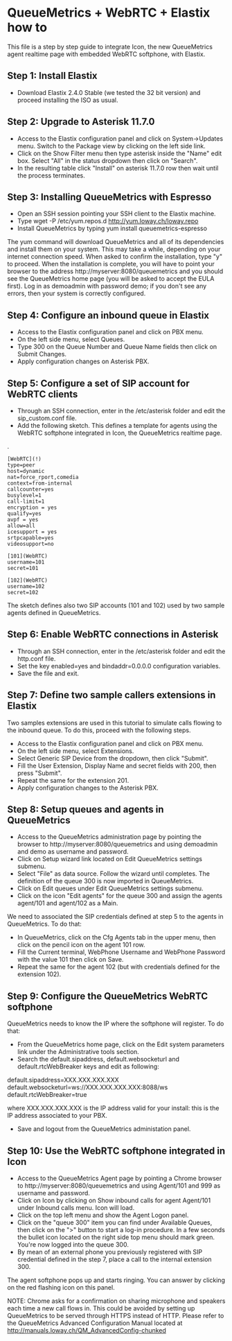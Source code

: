 # QueueMetrics + WebRTC + Elastix how to

This file is a step by step guide to integrate Icon, the new QueueMetrics agent realtime page with embedded WebRTC softphone, with Elastix.


## Step 1: Install Elastix
* Download Elastix 2.4.0 Stable (we tested the 32 bit version) and proceed installing the ISO as usual.

## Step 2: Upgrade to Asterisk 11.7.0
* Access to the Elastix configuration panel and click on System->Updates menu. Switch to the Package view by clicking on the left side link.
* Click on the Show Filter menu then type asterisk inside the "Name" edit box. Select "All" in the status dropdown then click on "Search".
* In the resulting table click "Install" on asterisk 11.7.0 row then wait until the process terminates.

## Step 3: Installing QueueMetrics with Espresso
* Open an SSH session pointing your SSH client to the Elastix machine.
* Type wget -P /etc/yum.repos.d http://yum.loway.ch/loway.repo
* Install QueueMetrics by typing yum install queuemetrics-espresso

The yum command will download QueueMetrics and all of its dependencies and install them on your system. This may take a while, depending on your internet connection speed. When asked to confirm the installation, type "y" to proceed.
When the installation is complete, you will have to point your browser to the address http://myserver:8080/queuemetrics and you should see the QueueMetrics home page (you will be asked to accept the EULA first).
Log in as demoadmin with password demo; if you don't see any errors, then your system is correctly configured.

## Step 4: Configure an inbound queue in Elastix
* Access to the Elastix configuration panel and click on PBX menu.
* On the left side menu, select Queues.
* Type 300 on the Queue Number and Queue Name fields then click on Submit Changes. 
* Apply configuration changes on Asterisk PBX.

## Step 5: Configure a set of SIP account for WebRTC clients
* Through an SSH connection, enter in the /etc/asterisk folder and edit the sip_custom.conf file.
* Add the following sketch. This defines a template for agents using the WebRTC softphone integrated in Icon, the QueueMetrics realtime page.   

. 

	[WebRTC](!)
	type=peer
	host=dynamic
	nat=force_rport,comedia
	context=from-internal
	callcounter=yes
	busylevel=1
	call-limit=1
	encryption = yes
	qualify=yes
	avpf = yes
	allow=all
	icesupport = yes
	srtpcapable=yes
	videosupport=no

	[101](WebRTC)
	username=101
	secret=101

	[102](WebRTC)
	username=102
	secret=102


The sketch defines also two SIP accounts (101 and 102) used by two sample agents defined in QueueMetrics.

## Step 6: Enable WebRTC connections in Asterisk
* Through an SSH connection, enter in the /etc/asterisk folder and edit the http.conf file.
* Set the key enabled=yes and bindaddr=0.0.0.0 configuration variables.
* Save the file and exit.

## Step 7: Define two sample callers extensions in Elastix
Two samples extensions are used in this tutorial to simulate calls flowing to the inbound queue. To do this, proceed with the following steps.
* Access to the Elastix configuration panel and click on PBX menu.
* On the left side menu, select Extensions.
* Select Generic SIP Device from the dropdown, then click "Submit".
* Fill the User Extension, Display Name and secret fields with 200, then press "Submit".
* Repeat the same for the extension 201.
* Apply configuration changes to the Asterisk PBX.

## Step 8: Setup queues and agents in QueueMetrics
* Access to the QueueMetrics administration page by pointing the browser to  http://myserver:8080/queuemetrics and using demoadmin and demo as username and password.
* Click on Setup wizard link located on Edit QueueMetrics settings submenu.
* Select "File" as data source. Follow the wizard until completes. The definition of the queue 300 is now imported in QueueMetrics.
* Click on Edit queues under Edit QueueMetrics settings submenu.
* Click on the icon "Edit agents" for the queue 300 and assign the agents agent/101 and agent/102 as a Main.

We need to associated the SIP credentials defined at step 5 to the agents in QueueMetrics. To do that:
* In QueueMetrics, click on the Cfg Agents tab in the upper menu, then click on the pencil icon on the agent 101 row.
* Fill the Current terminal, WebPhone Username and WebPhone Password with the value 101 then click on Save.
* Repeat the same for the agent 102 (but with credentials defined for the extension 102).

## Step 9: Configure the QueueMetrics WebRTC softphone
QueueMetrics needs to know the IP where the softphone will register. To do that:
* From the QueueMetrics home page, click on the Edit system parameters link under the Administrative tools section.
* Search the default.sipaddress, default.websocketurl and default.rtcWebBreaker keys and edit as following:

default.sipaddress=XXX.XXX.XXX.XXX
default.websocketurl=ws://XXX.XXX.XXX.XXX:8088/ws
default.rtcWebBreaker=true

where XXX.XXX.XXX.XXX is the IP address valid for your install: this is the IP address associated to your PBX.

* Save and logout from the QueueMetrics administation panel.

## Step 10: Use the WebRTC softphone integrated in Icon
* Access to the QueueMetrics Agent page by pointing a Chrome browser to  http://myserver:8080/queuemetrics and using Agent/101 and 999 as username and password.
* Click on Icon by clicking on Show inbound calls for agent Agent/101 under Inbound calls menu. Icon will load. 
* Click on the top left menu and show the Agent Logon panel. 
* Click on the "queue 300" item you can find under Available Queues, then click on the ">" button to start a log-in procedure. In a few seconds the bullet icon located on the
right side top menu should mark green. You're now logged into the queue 300.
* By mean of an external phone you previously registered with SIP credential defined in the step 7, place a call to the internal extension 300.

The agent softphone pops up and starts ringing. You can answer by clicking on the red flashing icon on this panel.

NOTE: Chrome asks for a confirmation on sharing microphone and speakers each time a new call flows in. This could be avoided by setting up QueueMetrics to be served through HTTPS
instead of HTTP. Please refer to the QueueMetrics Advanced Configuration Manual located at http://manuals.loway.ch/QM_AdvancedConfig-chunked
